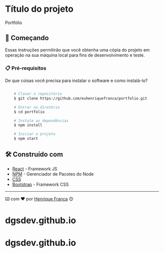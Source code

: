 # Título do projeto

Portfólio

## 🚀 Começando

Essas instruções permitirão que você obtenha uma cópia do projeto em operação na sua máquina local para fins de desenvolvimento e teste.

### 📋 Pré-requisitos

De que coisas você precisa para instalar o software e como instalá-lo?

```bash

    # Clonar o repositório
    $ git clone https://github.com/euhenriquefranca/portfolio.git

    # Entrar no diretório
    $ cd portfolio

    # Instale as dependências
    $ npm install

    # Iniciar o projeto
    $ npm start
```

## 🛠️ Construído com

- [React](https://pt-br.reactjs.org/docs/getting-started.html) - Framework JS
- [NPM](https://nodejs.org/en/docs/) - Gerenciador de Pacotes do Node
- [CSS](https://developer.mozilla.org/pt-BR/docs/Web/CSS)
- [Bootstrap](https://getbootstrap.com/) - Framework CSS

---

⌨️ com ❤️ por [Henrique França](https://euhenriquefranca.github.io/portolio/) 😊
# dgsdev.github.io
# dgsdev.github.io
